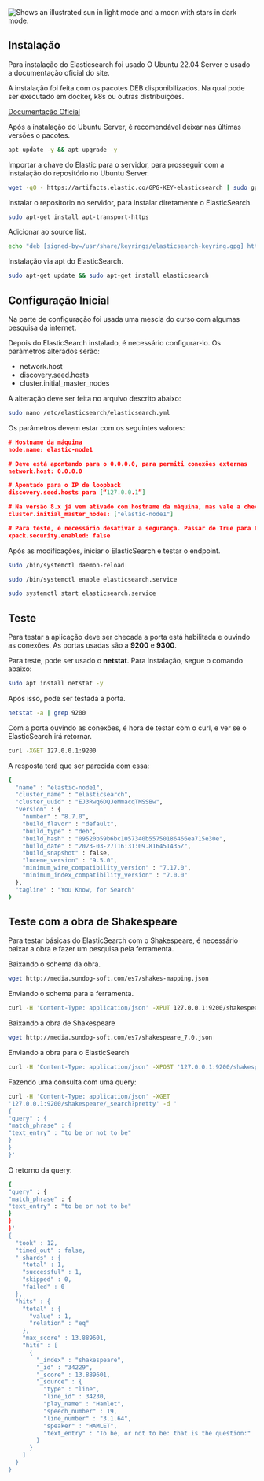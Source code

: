 <picture>
  <source media="(prefers-color-scheme: dark)" srcset="https://upload.wikimedia.org/wikipedia/commons/f/f4/Elasticsearch_logo.svg">
  <source media="(prefers-color-scheme: light)" srcset="https://user-images.githubusercontent.com/25423296/163456779-a8556205-d0a5-45e2-ac17-42d089e3c3f8.png">
  <img alt="Shows an illustrated sun in light mode and a moon with stars in dark mode." src="https://user-images.githubusercontent.com/25423296/163456779-a8556205-d0a5-45e2-ac17-42d089e3c3f8.png">
</picture>

## Instalação

Para instalação do Elasticsearch foi usado O Ubuntu 22.04 Server e usado a documentação oficial do site. 

A instalação foi feita com os pacotes DEB disponibilizados. Na qual pode ser executado em docker, k8s ou outras distribuições. 

[Documentação Oficial](https://www.elastic.co/guide/en/elasticsearch/reference/current/deb.html)

Após a instalação do Ubuntu Server, é recomendável deixar nas últimas versões o pacotes.
```bash
apt update -y && apt upgrade -y
```
Importar a chave do Elastic para o servidor, para prosseguir com a instalação do repositório no Ubuntu Server.
```bash
wget -qO - https://artifacts.elastic.co/GPG-KEY-elasticsearch | sudo gpg --dearmor -o /usr/share/keyrings/elasticsearch-keyring.gpg
```
Instalar o repositorio no servidor, para instalar diretamente o ElasticSearch.
```bash
sudo apt-get install apt-transport-https
```
Adicionar ao source list.
```bash
echo "deb [signed-by=/usr/share/keyrings/elasticsearch-keyring.gpg] https://artifacts.elastic.co/packages/8.x/apt stable main" | sudo tee /etc/apt/sources.list.d/elastic-8.x.list
```
Instalação via apt do ElasticSearch.
```bash
sudo apt-get update && sudo apt-get install elasticsearch
```
## Configuração Inicial
Na parte de configuração foi usada uma mescla do curso com algumas pesquisa da internet.

Depois do ElasticSearch instalado, é necessário configurar-lo. Os parâmetros alterados serão:
+  network.host 
+  discovery.seed.hosts
+  cluster.initial_master_nodes

A alteração deve ser feita no arquivo descrito abaixo:
```bash
sudo nano /etc/elasticsearch/elasticsearch.yml
```
Os parâmetros devem estar com os seguintes valores:
```json
# Hostname da máquina
node.name: elastic-node1

# Deve está apontando para o 0.0.0.0, para permiti conexões externas
network.host: 0.0.0.0

# Apontado para o IP de loopback
discovery.seed.hosts para [“127.0.0.1”]

# Na versão 8.x já vem ativado com hostname da máquina, mas vale a checagem
cluster.initial_master_nodes: ["elastic-node1"]

# Para teste, é necessário desativar a segurança. Passar de True para False
xpack.security.enabled: false
```
Após as modificações, iniciar o ElasticSearch e testar o endpoint.
```bash
sudo /bin/systemctl daemon-reload
```
```bash
sudo /bin/systemctl enable elasticsearch.service
```
```bash
sudo systemctl start elasticsearch.service
```
## Teste
Para testar a aplicação deve ser checada a porta está habilitada e ouvindo as conexões. As portas usadas são a **9200** e **9300**.

Para teste, pode ser usado o **netstat**. Para instalação, segue o comando abaixo:
```bash
sudo apt install netstat -y
```
Após isso, pode ser testada a porta.
```bash
netstat -a | grep 9200
```

Com a porta ouvindo as conexões, é hora de testar com o curl, e ver se o ElasticSearch irá retornar.
```bash
curl -XGET 127.0.0.1:9200
```
A resposta terá que ser parecida com essa:
```bash
{
  "name" : "elastic-node1",
  "cluster_name" : "elasticsearch",
  "cluster_uuid" : "EJ3Rwq6DQJeMmacqTMSSBw",
  "version" : {
    "number" : "8.7.0",
    "build_flavor" : "default",
    "build_type" : "deb",
    "build_hash" : "09520b59b6bc1057340b55750186466ea715e30e",
    "build_date" : "2023-03-27T16:31:09.816451435Z",
    "build_snapshot" : false,
    "lucene_version" : "9.5.0",
    "minimum_wire_compatibility_version" : "7.17.0",
    "minimum_index_compatibility_version" : "7.0.0"
  },
  "tagline" : "You Know, for Search"
}
```
## Teste com a obra de Shakespeare
Para testar básicas do ElasticSearch com o Shakespeare, é necessário baixar a obra e fazer um pesquisa pela ferramenta.

Baixando o schema da obra.
```bash
wget http://media.sundog-soft.com/es7/shakes-mapping.json
```
Enviando o schema para a ferramenta.
```bash
curl -H 'Content-Type: application/json' -XPUT 127.0.0.1:9200/shakespeare --data-binary @shakes-mapping.json
```
Baixando a obra de Shakespeare
```bash
wget http://media.sundog-soft.com/es7/shakespeare_7.0.json
```
Enviando a obra para o ElasticSearch
```bash
curl -H 'Content-Type: application/json' -XPOST '127.0.0.1:9200/shakespeare/_bulk?pretty' --data-binary @shakespeare_7.0.json
```
Fazendo uma consulta com uma query:
```bash
curl -H 'Content-Type: application/json' -XGET
'127.0.0.1:9200/shakespeare/_search?pretty' -d '
{
"query" : {
"match_phrase" : {
"text_entry" : "to be or not to be"
}
}
}'
```
O retorno da query:
```bash
{
"query" : {
"match_phrase" : {
"text_entry" : "to be or not to be"
}
}
}'
{
  "took" : 12,
  "timed_out" : false,
  "_shards" : {
    "total" : 1,
    "successful" : 1,
    "skipped" : 0,
    "failed" : 0
  },
  "hits" : {
    "total" : {
      "value" : 1,
      "relation" : "eq"
    },
    "max_score" : 13.889601,
    "hits" : [
      {
        "_index" : "shakespeare",
        "_id" : "34229",
        "_score" : 13.889601,
        "_source" : {
          "type" : "line",
          "line_id" : 34230,
          "play_name" : "Hamlet",
          "speech_number" : 19,
          "line_number" : "3.1.64",
          "speaker" : "HAMLET",
          "text_entry" : "To be, or not to be: that is the question:"
        }
      }
    ]
  }
}

```